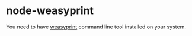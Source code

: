# node-weasyprint

You need to have [weasyprint](http://weasyprint.org/) command line tool installed on your system.
